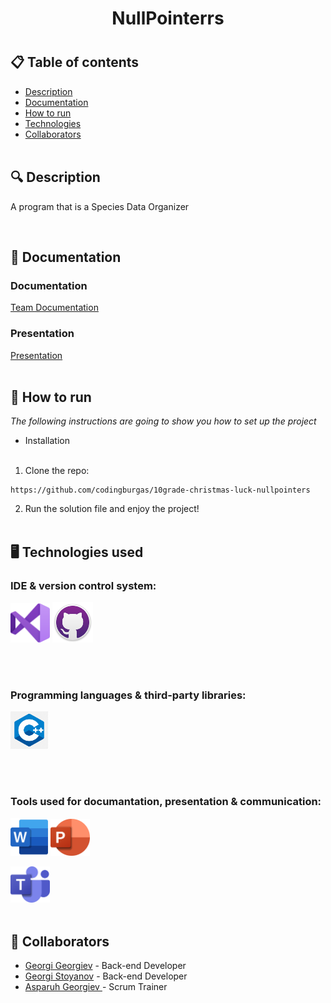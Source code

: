 <h1 align="center"> NullPointerrs <h1>

## 📋 Table of contents
  - [Description](#description)
  - [Documentation](#docs)
  - [How to run](#install)
  - [Technologies](#technologies)
  - [Collaborators](#collaborators)
<br></br>
## 🔍 Description <a name="description"></a>
<p> A program that is a Species Data Organizer</p>
<br>

## 📃 Documentation <a name="docs"></a>

### Documentation

[Team Documentation](https://github.com/codingburgas/10grade-christmas-luck-nullpointers/blob/main/docs/NullPointers.docx)


### Presentation
[Presentation](https://github.com/codingburgas/10grade-christmas-luck-nullpointers/blob/main/docs/NullPointers.pptx)
<br></br>
## 🚀 How to run <a name="install"></a>
*The following instructions are going to show you how to set up the project*

- Installation
<br></br>
1. Clone the repo:
```
https://github.com/codingburgas/10grade-christmas-luck-nullpointers
```

2. Run the solution file and enjoy the project!
<br></br>
## 🖥️ Technologies used <a name="technologies"></a>

### IDE & version control system:

<a href="https://code.visualstudio.com/"><img src="https://github.com/codingburgas/2324-space-sprint-project-solar-swap/blob/docs/assets/VS.png"  width="63"/></a>
<a href="https://github.com/"><img src="https://github.com/codingburgas/2324-space-sprint-project-solar-swap/blob/docs/assets/gitHubIcon.png" alt="GitHub Icon" width="65"/></a>

<br></br>
### Programming languages & third-party libraries:


<img src="https://github.com/codingburgas/2324-space-sprint-project-solar-swap/blob/docs/assets/c%2B%2B.png" width ="60"/>


<br></br>
### Tools used for documantation, presentation & communication:

<a href="https://www.microsoft.com/en-ww/microsoft-365/word?activetab=tabs%3afaqheaderregion3"><img src="https://github.com/codingburgas/2324-space-sprint-project-solar-swap/blob/docs/assets/wordIcon.png" alt="Word Icon" width="60"/></a>
<a href="https://www.microsoft.com/en-ww/microsoft-365/powerpoint"><img src="https://github.com/codingburgas/2324-space-sprint-project-solar-swap/blob/docs/assets/powerPointIcon.png" alt="PowerPoint Icon" width="63"/></a>

<a href="https://www.microsoft.com/en-us/microsoft-teams/group-chat-software"><img src="https://github.com/codingburgas/2324-space-sprint-project-solar-swap/blob/docs/assets/teamsIcon.png" alt="Teams Icon" width="63"/></a>
<br></br>

## 🧑 Collaborators <a name="collaborators"></a>
- [Georgi Georgiev](https://github.com/GPGeorgiev22) - Back-end Developer 
- [Georgi Stoyanov](https://github.com/GSStoyanov22) - Back-end Developer
- [Asparuh Georgiev ](https://github.com/AZGeorgiev) - Scrum Trainer
